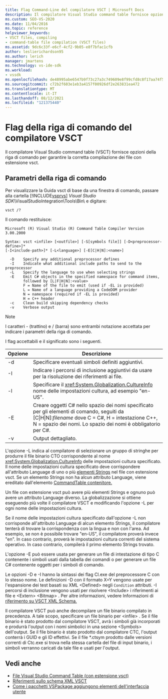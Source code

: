 ```yaml
---
title: Flag Command-Line del compilatore VSCT | Microsoft Docs
description: Il compilatore Visual Studio command table fornisce opzioni della riga di comando per garantire la corretta compilazione dei file con estensione vsct.
ms.custom: SEO-VS-2020
ms.date: 11/04/2016
ms.topic: reference
helpviewer_keywords:
- VSCT files, compiling
- command-table file compilation (VSCT files)
ms.assetid: 9dc6c33f-e6cf-4cf2-9b05-e8f7bfac1cfb
author: leslierichardson95
ms.author: lerich
manager: jmartens
ms.technology: vs-ide-sdk
ms.workload:
- vssdk
ms.openlocfilehash: de48995abe6547b9f73c27a3c749609e8f99cfd8c8f17aa74f5200106238d205
ms.sourcegitcommit: c72b2f603e1eb3a4157f00926df2e263831ea472
ms.translationtype: MT
ms.contentlocale: it-IT
ms.lasthandoff: 08/12/2021
ms.locfileid: "121375440"
---
```

# <a name="vsct-compiler-command-line-flags"></a>Flag della riga di comando del compilatore VSCT
Il compilatore Visual Studio command table (VSCT) fornisce opzioni della riga di comando per garantire la corretta compilazione dei file con estensione vsct.

## <a name="command-line-parameters"></a>Parametri della riga di comando
 Per visualizzare la Guida vsct di base da una finestra di comando, passare alla cartella [!INCLUDE[vsprvs](../../code-quality/includes/vsprvs_md.md)]  *Visual Studio SDK*\VisualStudioIntegration\Tools\Bin\ e digitare:

```
vsct /?
```

 Il comando restituisce:

```
Microsoft (R) Visual Studio (R) Command Table Compiler Version 3.00.2000

Syntax: vsct <infile> [<outfile>] [-S[symbols file]] [-D<preprocessor-define>]*
[-I<include-path>]* [-L<language>] [-E[C|H|N]:<name>]

  -D    Specify any additional preprocessor defines
  -I    Indicate what additional include paths to send to the preprocessor
  -L    Specify the language to use when selecting strings
  -E    Emit C# objects in the specified namespace for command items,
        followed by [L|F|H|N]:<value>
        F = Name of the file to emit (used if -EL is provided)
        L = Name of a language providing a CodeDOM provider
        N = namespace (required if -EL is provided)
        H = C++ header
  -c    Clean build skipping dependency checks
  -v    Verbose output
```

> [!NOTE]
> I caratteri - (trattino) e / (barra) sono entrambi notazione accettata per indicare i parametri della riga di comando.

 I flag accettabili e il significato sono i seguenti.

|Opzione|Descrizione|
|------------|-----------------|
|-d|Specificare eventuali simboli definiti aggiuntivi.|
|-I|Indicare i percorsi di inclusione aggiuntivi da usare per la risoluzione dei riferimenti ai file.|
|-l|Specificare il <xref:System.Globalization.CultureInfo> nome delle impostazioni cultura, ad esempio "en-US".|
|-E|Creare oggetti C# nello spazio dei nomi specificato per gli elementi di comando, seguiti da [C&#124;H&#124;N]:*filename* dove C = C#, H = intestazione C++, N = spazio dei nomi. Lo spazio dei nomi è obbligatorio per C#.|
|-v|Output dettagliato.|

 L'opzione -L indica al compilatore di selezionare un gruppo di stringhe per produrre il file binario CTO corrispondente al nome <xref:System.Globalization.CultureInfo> delle impostazioni cultura specificato. Il nome delle impostazioni cultura specificato deve corrispondere all'attributo Language di uno o più [elementi Strings](../../extensibility/strings-element.md) nel file con estensione vsct. Se un elemento Strings non ha alcun attributo Language, viene ereditato dall'elemento [CommandTable contenitore.](../../extensibility/commandtable-element.md)

 Un file con estensione vsct può avere più elementi Strings e ognuno può avere un attributo Language diverso. La globalizzazione si ottiene eseguendo più volte il compilatore VSCT e modificando l'opzione -L per ogni nome delle impostazioni cultura.

 Se il nome delle impostazioni cultura specificato dall'opzione -L non corrisponde all'attributo Language di alcun elemento Strings, il compilatore tenterà di trovare la corrispondenza con la lingua e non con l'area. Ad esempio, se non è possibile trovare "en-US", il compilatore proverà invece "en". In caso contrario, proverà le impostazioni cultura correnti del sistema operativo. In caso contrario, compilerà il primo elemento Strings trovato.

 L'opzione -E può essere usata per generare un file di intestazione di tipo C contenente i simboli usati dalla tabella dei comandi o per generare un file C# contenente oggetti per i simboli di comando.

 Le opzioni -D e -I hanno la sintassi dei flag Cl.exe del preprocessore C con lo stesso nome. Le definizioni -D con il formato X=Y vengono usate per l'espansione dei test basati su XML \<Defined> negli `Condition` attributi. -I percorsi di inclusione vengono usati per risolvere \<Include> i riferimenti ai file e \<Extern> \<Bitmap> . Per altre informazioni, vedere Informazioni di [riferimento su VSCT XML Schema.](../../extensibility/vsct-xml-schema-reference.md)

 Il compilatore VSCT può anche decompilare un file binario compilato in precedenza. A tale scopo, specificare un file binario per \<infile> .   Se il file binario è stato prodotto dal compilatore VSCT, avrà i simboli già incorporati e produrrà l'output con i nomi simbolici in una sezione \<Symbols> dell'output. Se il file binario è stato prodotto dal compilatore CTC, l'output conterrà i GUID e gli ID effettivi. Se il file *.ctsym prodotto dalle versioni correnti di Ctc.exe si trova nella stessa cartella del file di input binario, i simboli verranno caricati da tale file e usati per l'output.

## <a name="see-also"></a>Vedi anche
- [File Visual Studio Command Table (con estensione vsct)](../../extensibility/internals/visual-studio-command-table-dot-vsct-files.md)
- [Riferimenti sullo schema XML VSCT](../../extensibility/vsct-xml-schema-reference.md)
- [Come i pacchetti VSPackage aggiungono elementi dell'interfaccia utente](../../extensibility/internals/how-vspackages-add-user-interface-elements.md)
